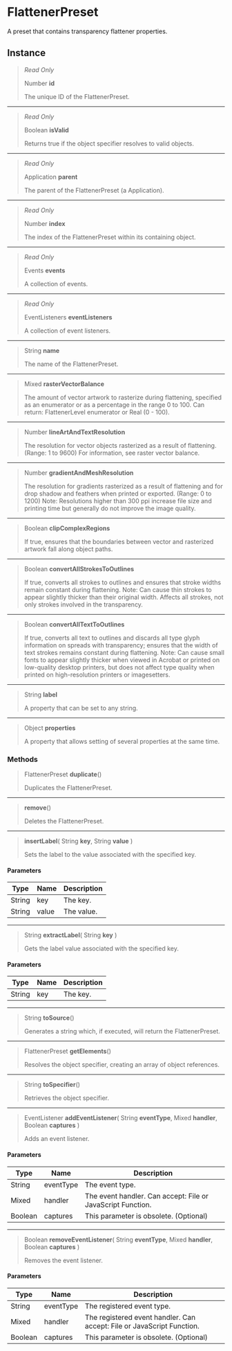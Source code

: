 # FlattenerPreset
A preset that contains transparency flattener properties.

## Instance
> *Read Only* 
> 
> Number **id** 
>
> The unique ID of the FlattenerPreset.
*** 
> *Read Only* 
> 
> Boolean **isValid** 
>
> Returns true if the object specifier resolves to valid objects.
*** 
> *Read Only* 
> 
> Application **parent** 
>
> The parent of the FlattenerPreset (a Application).
*** 
> *Read Only* 
> 
> Number **index** 
>
> The index of the FlattenerPreset within its containing object.
*** 
> *Read Only* 
> 
> Events **events** 
>
> A collection of events.
*** 
> *Read Only* 
> 
> EventListeners **eventListeners** 
>
> A collection of event listeners.
*** 
> String **name** 
>
> The name of the FlattenerPreset.
*** 
> Mixed **rasterVectorBalance** 
>
> The amount of vector artwork to rasterize during flattening, specified as an enumerator or as a percentage in the range 0 to 100. Can return: FlattenerLevel enumerator or Real (0 - 100).
*** 
> Number **lineArtAndTextResolution** 
>
> The resolution for vector objects rasterized as a result of flattening. (Range: 1 to 9600) For information, see raster vector balance.
*** 
> Number **gradientAndMeshResolution** 
>
> The resolution for gradients rasterized as a result of flattening and for drop shadow and feathers when printed or exported. (Range: 0 to 1200) Note: Resolutions higher than 300 ppi increase file size and printing time but generally do not improve the image quality.
*** 
> Boolean **clipComplexRegions** 
>
> If true, ensures that the boundaries between vector and rasterized artwork fall along object paths.
*** 
> Boolean **convertAllStrokesToOutlines** 
>
> If true, converts all strokes to outlines and ensures that stroke widths remain constant during flattening. Note: Can cause thin strokes to appear slightly thicker than their original width. Affects all strokes, not only strokes involved in the transparency.
*** 
> Boolean **convertAllTextToOutlines** 
>
> If true, converts all text to outlines and discards all type glyph information on spreads with transparency; ensures that the width of text strokes remains constant during flattening. Note: Can cause small fonts to appear slightly thicker when viewed in Acrobat or printed on low-quality desktop printers, but does not affect type quality when printed on high-resolution printers or imagesetters.
*** 
> String **label** 
>
> A property that can be set to any string.
*** 
> Object **properties** 
>
> A property that allows setting of several properties at the same time.

### Methods
> FlattenerPreset **duplicate**()
> 
> Duplicates the FlattenerPreset.
*** 
> **remove**()
> 
> Deletes the FlattenerPreset.
*** 
> **insertLabel**( String **key**, String **value** )
> 
> Sets the label to the value associated with the specified key.
#### Parameters
| Type | Name | Description |
|---|---|---|
| String | key | The key. |
| String | value | The value. |

*** 
> String **extractLabel**( String **key** )
> 
> Gets the label value associated with the specified key.
#### Parameters
| Type | Name | Description |
|---|---|---|
| String | key | The key. |

*** 
> String **toSource**()
> 
> Generates a string which, if executed, will return the FlattenerPreset.
*** 
> FlattenerPreset **getElements**()
> 
> Resolves the object specifier, creating an array of object references.
*** 
> String **toSpecifier**()
> 
> Retrieves the object specifier.
*** 
> EventListener **addEventListener**( String **eventType**, Mixed **handler**, Boolean **captures** )
> 
> Adds an event listener.
#### Parameters
| Type | Name | Description |
|---|---|---|
| String | eventType | The event type. |
| Mixed | handler | The event handler. Can accept: File or JavaScript Function. |
| Boolean | captures | This parameter is obsolete. (Optional) |

*** 
> Boolean **removeEventListener**( String **eventType**, Mixed **handler**, Boolean **captures** )
> 
> Removes the event listener.
#### Parameters
| Type | Name | Description |
|---|---|---|
| String | eventType | The registered event type. |
| Mixed | handler | The registered event handler. Can accept: File or JavaScript Function. |
| Boolean | captures | This parameter is obsolete. (Optional) |


